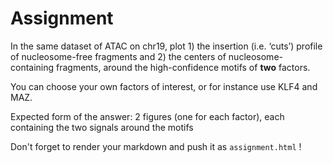 # Assignment

In the same dataset of ATAC on chr19, plot 1) the insertion (i.e. ‘cuts’) profile of nucleosome-free fragments and 2) the centers of nucleosome-containing fragments, around the high-confidence motifs of **two** factors.

You can choose your own factors of interest, or for instance use KLF4 and MAZ.

Expected form of the answer: 2 figures (one for each factor), each containing the two signals around the motifs

Don't forget to render your markdown and push it as `assignment.html` !
